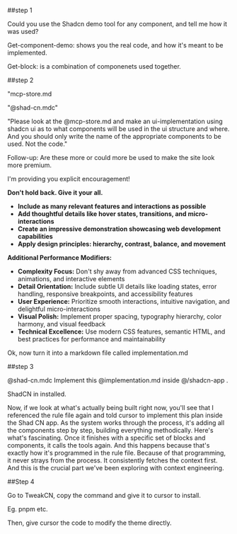 ##step 1

Could you use the Shadcn demo tool for any component, and tell me how it was used?

Get-component-demo: shows you the real code, and how it's meant to be implemented.

Get-block: is a combination of componenets used together.

##step 2

"mcp-store.md

"@shad-cn.mdc"

"Please look at the @mcp-store.md and make an ui-implementation using shadcn ui as to what components will be used in the ui structure and where. And you should only write the name of the appropriate components to be used. Not the code."

Follow-up: Are these more or could more be used to make the site look more premium.

I'm providing you explicit encouragement!

**Don't hold back. Give it your all.**

- **Include as many relevant features and interactions as possible**
- **Add thoughtful details like hover states, transitions, and micro-interactions**
- **Create an impressive demonstration showcasing web development capabilities**
- **Apply design principles: hierarchy, contrast, balance, and movement**

**Additional Performance Modifiers:**

- **Complexity Focus:** Don't shy away from advanced CSS techniques, animations, and interactive elements
- **Detail Orientation:** Include subtle UI details like loading states, error handling, responsive breakpoints, and accessibility features
- **User Experience:** Prioritize smooth interactions, intuitive navigation, and delightful micro-interactions
- **Visual Polish:** Implement proper spacing, typography hierarchy, color harmony, and visual feedback
- **Technical Excellence:** Use modern CSS features, semantic HTML, and best practices for performance and maintainability

Ok, now turn it into a markdown file called implementation.md

##step 3

@shad-cn.mdc Implement this @implementation.md inside
@/shadcn-app .

ShadCN in installed.

Now, if we look at what's actually being built right now, you'll see that I referenced the rule file again and told cursor to implement this plan inside the Shad CN app. As the system works through the process, it's adding all the components step by step, building everything methodically.
Here's what's fascinating. Once it finishes with a specific set of blocks and components, it calls the tools again. And this happens because that's exactly how it's programmed in the rule file. Because of that programming, it never strays from the process. It consistently fetches the context first. And this is the crucial part we've been exploring with context engineering.

##Step 4

Go to TweakCN, copy the command and give it to cursor to install.

Eg. pnpm etc.

Then, give cursor the code to modify the theme directly.
